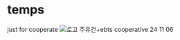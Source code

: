 # temps
just for cooperate
![로고 주유건+ebts cooperative 24 11 06](https://github.com/user-attachments/assets/35e17c04-cfb7-45c5-8d8e-3eb9e0f30066)

